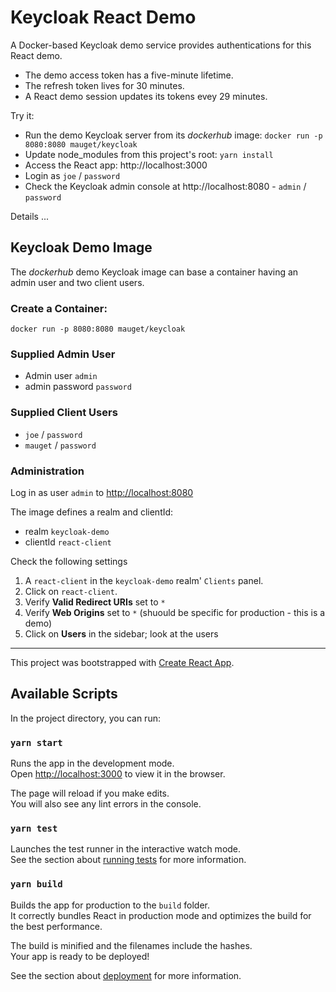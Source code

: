 # Keycloak React Demo

A Docker-based Keycloak demo service provides authentications for this React demo. 

+ The demo access token has a five-minute lifetime. 
+ The refresh token lives for 30 minutes.
+ A React demo session updates its tokens evey 29 minutes.

Try it:

+ Run the demo Keycloak server from its _dockerhub_ image: `docker run -p 8080:8080 mauget/keycloak` 
+ Update node_modules from this project's root: `yarn install`
+ Access the React app: http://localhost:3000 
+ Login as `joe` / `password`
+ Check the Keycloak admin console at http://localhost:8080 - `admin` / `password` 

Details ...

## Keycloak Demo Image

The _dockerhub_ demo Keycloak image can base a container having an
admin user and two client users.

### Create a  Container:

`docker run -p 8080:8080 mauget/keycloak`

### Supplied Admin User
+ Admin user `admin`
+ admin password `password`

### Supplied Client Users
+ `joe` / `password`
+ `mauget` / `password`

### Administration

Log in as user `admin` to [http://localhost:8080](http://localhost:8080) 

The image defines a realm and clientId:

+ realm `keycloak-demo`
+ clientId `react-client`

Check the following settings
1. A `react-client` in the  `keycloak-demo` realm' `Clients` panel. 
2. Click on `react-client`.
3. Verify **Valid Redirect URIs** set to  `*`
4. Verify **Web Origins** set to `*`  (shuould be specific for production - this is a demo)
5. Click on **Users** in the sidebar; look at the users


---------
This project was bootstrapped with [Create React App](https://github.com/facebook/create-react-app).

## Available Scripts

In the project directory, you can run:

### `yarn start`

Runs the app in the development mode.<br />
Open [http://localhost:3000](http://localhost:3000) to view it in the browser.

The page will reload if you make edits.<br />
You will also see any lint errors in the console.

### `yarn test`

Launches the test runner in the interactive watch mode.<br />
See the section about [running tests](https://facebook.github.io/create-react-app/docs/running-tests) for more information.

### `yarn build`

Builds the app for production to the `build` folder.<br />
It correctly bundles React in production mode and optimizes the build for the best performance.

The build is minified and the filenames include the hashes.<br />
Your app is ready to be deployed!

See the section about [deployment](https://facebook.github.io/create-react-app/docs/deployment) for more information.
